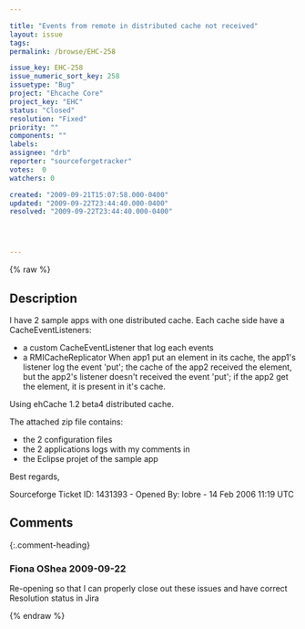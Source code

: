 ```yaml
---

title: "Events from remote in distributed cache not received"
layout: issue
tags: 
permalink: /browse/EHC-258

issue_key: EHC-258
issue_numeric_sort_key: 258
issuetype: "Bug"
project: "Ehcache Core"
project_key: "EHC"
status: "Closed"
resolution: "Fixed"
priority: ""
components: ""
labels: 
assignee: "drb"
reporter: "sourceforgetracker"
votes:  0
watchers: 0

created: "2009-09-21T15:07:58.000-0400"
updated: "2009-09-22T23:44:40.000-0400"
resolved: "2009-09-22T23:44:40.000-0400"




---
```


{% raw %}

## Description

<div markdown="1" class="description">

I have 2 sample apps with one distributed cache.
Each cache side have a CacheEventListeners:
- a custom CacheEventListener that log each events
- a RMICacheReplicator
When app1 put an element in its cache, the app1's
listener log the event 'put'; the cache of the app2
received the element, but the app2's listener doesn't
received the event 'put'; if the app2 get the element,
it is present in it's cache.

Using ehCache 1.2 beta4 distributed cache.

The attached zip file contains:
- the 2 configuration files
- the 2 applications logs with my comments in
- the Eclipse projet of the sample app

Best regards,

Sourceforge Ticket ID: 1431393 - Opened By: lobre - 14 Feb 2006 11:19 UTC

</div>

## Comments


{:.comment-heading}
### **Fiona OShea** <span class="date">2009-09-22</span>

<div markdown="1" class="comment">

Re-opening so that I can properly close out these issues and have correct Resolution status in Jira

</div>



{% endraw %}
